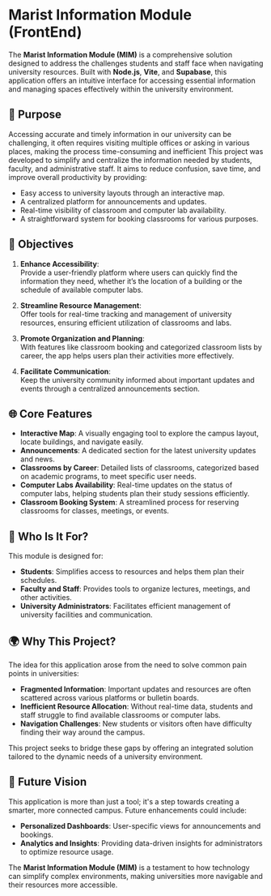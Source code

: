 # Marist Information Module (FrontEnd)

The **Marist Information Module (MIM)** is a comprehensive solution designed to address the challenges students and staff face when navigating university resources. Built with **Node.js**, **Vite**, and **Supabase**, this application offers an intuitive interface for accessing essential information and managing spaces effectively within the university environment.  

## 🌟 Purpose  

Accessing accurate and timely information in our university can be challenging, it often requires visiting multiple offices or asking in various places, making the process time-consuming and inefficient This project was developed to simplify and centralize the information needed by students, faculty, and administrative staff. It aims to reduce confusion, save time, and improve overall productivity by providing:  

- Easy access to university layouts through an interactive map.  
- A centralized platform for announcements and updates.  
- Real-time visibility of classroom and computer lab availability.  
- A straightforward system for booking classrooms for various purposes.  

## 🎯 Objectives  

1. **Enhance Accessibility**:  
   Provide a user-friendly platform where users can quickly find the information they need, whether it’s the location of a building or the schedule of available computer labs.  

2. **Streamline Resource Management**:  
   Offer tools for real-time tracking and management of university resources, ensuring efficient utilization of classrooms and labs.  

3. **Promote Organization and Planning**:  
   With features like classroom booking and categorized classroom lists by career, the app helps users plan their activities more effectively.  

4. **Facilitate Communication**:  
   Keep the university community informed about important updates and events through a centralized announcements section.  

## 🌐 Core Features  

- **Interactive Map**: A visually engaging tool to explore the campus layout, locate buildings, and navigate easily.  
- **Announcements**: A dedicated section for the latest university updates and news.  
- **Classrooms by Career**: Detailed lists of classrooms, categorized based on academic programs, to meet specific user needs.  
- **Computer Labs Availability**: Real-time updates on the status of computer labs, helping students plan their study sessions efficiently.  
- **Classroom Booking System**: A streamlined process for reserving classrooms for classes, meetings, or events.  

## 🤝 Who Is It For?  

This module is designed for:  
- **Students**: Simplifies access to resources and helps them plan their schedules.  
- **Faculty and Staff**: Provides tools to organize lectures, meetings, and other activities.  
- **University Administrators**: Facilitates efficient management of university facilities and communication.  

## 🌍 Why This Project?  

The idea for this application arose from the need to solve common pain points in universities:  
- **Fragmented Information**: Important updates and resources are often scattered across various platforms or bulletin boards.  
- **Inefficient Resource Allocation**: Without real-time data, students and staff struggle to find available classrooms or computer labs.  
- **Navigation Challenges**: New students or visitors often have difficulty finding their way around the campus.  

This project seeks to bridge these gaps by offering an integrated solution tailored to the dynamic needs of a university environment.  

## 🔮 Future Vision  

This application is more than just a tool; it's a step towards creating a smarter, more connected campus. Future enhancements could include:  
- **Personalized Dashboards**: User-specific views for announcements and bookings.  
- **Analytics and Insights**: Providing data-driven insights for administrators to optimize resource usage.  

The **Marist Information Module (MIM)** is a testament to how technology can simplify complex environments, making universities more navigable and their resources more accessible.  
